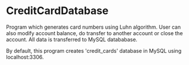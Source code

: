 # CreditCardDatabase

Program which generates card numbers using Luhn algorithm. 
User can also modify account balance, do transfer to another account or close the account. All data is transferred to MySQL datababase.

By default, this program creates 'credit_cards' database in MySQL using localhost:3306.

